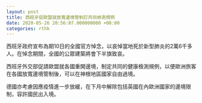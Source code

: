 ```yaml
---
layout: post
title: 西班牙促歐盟就放寬邊境管制訂共同檢測規例
date: 2020-05-26 20:56:07.000000000 +08:00
categories: rthk
---
```


西班牙政府宣布為期10日的全國官方悼念，以哀悼當地死於新型肺炎的2萬6千多人。在悼念期間，全國的公眾建築將會下半旗致哀。

西班牙外交部促請歐盟就各國重開邊境，制定共同的健康檢測規例，以便歐洲旅客在各國放寬邊境管制後，可以在神根地區國家自由過境。

德國亦考慮因應疫情進一步放緩，在下月中解除包括英國在內歐洲國家的邊境限制，容許國民出入境。
